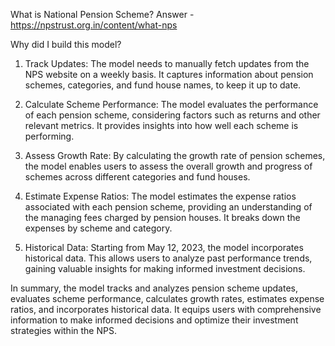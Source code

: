 
What is National Pension Scheme?
Answer - https://npstrust.org.in/content/what-nps



Why did I build this model?

1. Track Updates: The model needs to manually fetch updates from the NPS website on a weekly basis. It captures information about pension schemes, categories, and fund house names, to keep it up to date.

2. Calculate Scheme Performance: The model evaluates the performance of each pension scheme, considering factors such as returns and other relevant metrics. It provides insights into how well each scheme is performing.

3. Assess Growth Rate: By calculating the growth rate of pension schemes, the model enables users to assess the overall growth and progress of schemes across different categories and fund houses.

4. Estimate Expense Ratios: The model estimates the expense ratios associated with each pension scheme, providing an understanding of the managing fees charged by pension houses. It breaks down the expenses by scheme and category.

5. Historical Data: Starting from May 12, 2023, the model incorporates historical data. This allows users to analyze past performance trends, gaining valuable insights for making informed investment decisions.

In summary, the model tracks and analyzes pension scheme updates, evaluates scheme performance, calculates growth rates, estimates expense ratios, and incorporates historical data. It equips users with comprehensive information to make informed decisions and optimize their investment strategies within the NPS.
